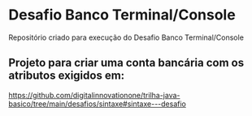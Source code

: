 # Desafio Banco Terminal/Console
Repositório criado para execução do Desafio Banco Terminal/Console

## Projeto para criar uma conta bancária com os atributos exigidos em:

https://github.com/digitalinnovationone/trilha-java-basico/tree/main/desafios/sintaxe#sintaxe---desafio
